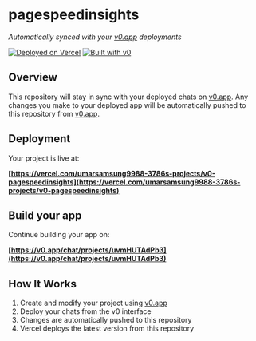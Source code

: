 # pagespeedinsights

*Automatically synced with your [v0.app](https://v0.app) deployments*

[![Deployed on Vercel](https://img.shields.io/badge/Deployed%20on-Vercel-black?style=for-the-badge&logo=vercel)](https://vercel.com/umarsamsung9988-3786s-projects/v0-pagespeedinsights)
[![Built with v0](https://img.shields.io/badge/Built%20with-v0.app-black?style=for-the-badge)](https://v0.app/chat/projects/uvmHUTAdPb3)

## Overview

This repository will stay in sync with your deployed chats on [v0.app](https://v0.app).
Any changes you make to your deployed app will be automatically pushed to this repository from [v0.app](https://v0.app).

## Deployment

Your project is live at:

**[https://vercel.com/umarsamsung9988-3786s-projects/v0-pagespeedinsights](https://vercel.com/umarsamsung9988-3786s-projects/v0-pagespeedinsights)**

## Build your app

Continue building your app on:

**[https://v0.app/chat/projects/uvmHUTAdPb3](https://v0.app/chat/projects/uvmHUTAdPb3)**

## How It Works

1. Create and modify your project using [v0.app](https://v0.app)
2. Deploy your chats from the v0 interface
3. Changes are automatically pushed to this repository
4. Vercel deploys the latest version from this repository